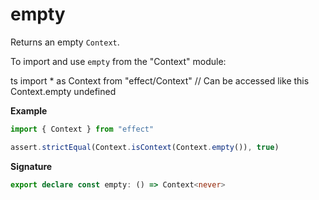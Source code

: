 # empty

Returns an empty `Context`.

To import and use `empty` from the "Context" module:

ts
import \* as Context from "effect/Context"
// Can be accessed like this
Context.empty
undefined

**Example**

```ts
import { Context } from "effect"

assert.strictEqual(Context.isContext(Context.empty()), true)
```

**Signature**

```ts
export declare const empty: () => Context<never>
```
